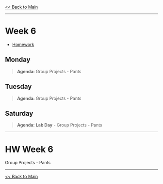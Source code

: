[<< Back to Main](../README.md)

---
# Week 6
- [Homework](#hw-week-6)

## Monday
> **Agenda:** Group Projects - Pants

## Tuesday
> **Agenda:** Group Projects - Pants

## Saturday
> **Agenda:** **Lab Day** - Group Projects - Pants
---
# HW Week 6

Group Projects - Pants

---
[<< Back to Main](../README.md)